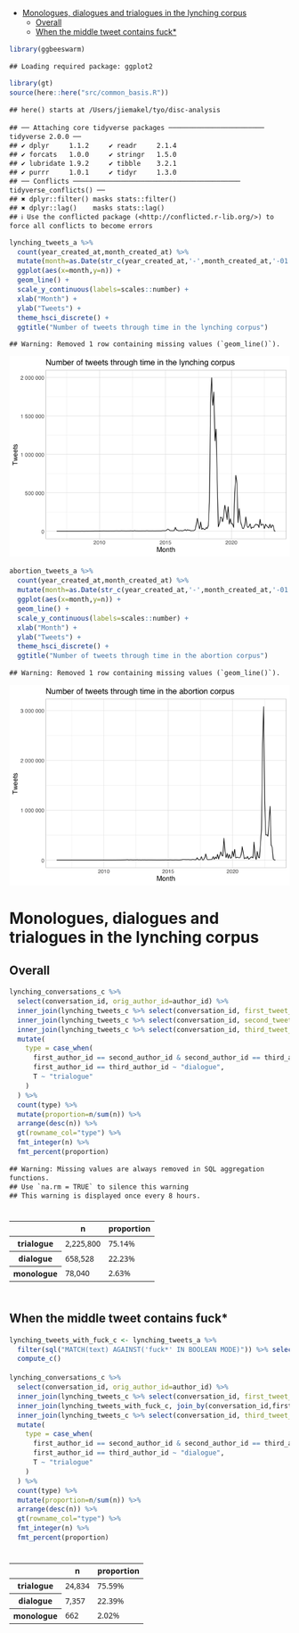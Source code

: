 - [Monologues, dialogues and trialogues in the lynching
  corpus](#monologues-dialogues-and-trialogues-in-the-lynching-corpus)
  - [Overall](#overall)
  - [When the middle tweet contains
    fuck\*](#when-the-middle-tweet-contains-fuck)

``` r
library(ggbeeswarm)
```

    ## Loading required package: ggplot2

``` r
library(gt)
source(here::here("src/common_basis.R"))
```

    ## here() starts at /Users/jiemakel/tyo/disc-analysis

    ## ── Attaching core tidyverse packages ──────────────────────── tidyverse 2.0.0 ──
    ## ✔ dplyr     1.1.2     ✔ readr     2.1.4
    ## ✔ forcats   1.0.0     ✔ stringr   1.5.0
    ## ✔ lubridate 1.9.2     ✔ tibble    3.2.1
    ## ✔ purrr     1.0.1     ✔ tidyr     1.3.0
    ## ── Conflicts ────────────────────────────────────────── tidyverse_conflicts() ──
    ## ✖ dplyr::filter() masks stats::filter()
    ## ✖ dplyr::lag()    masks stats::lag()
    ## ℹ Use the conflicted package (<http://conflicted.r-lib.org/>) to force all conflicts to become errors

``` r
lynching_tweets_a %>%
  count(year_created_at,month_created_at) %>%
  mutate(month=as.Date(str_c(year_created_at,'-',month_created_at,'-01'))) %>%
  ggplot(aes(x=month,y=n)) +
  geom_line() +
  scale_y_continuous(labels=scales::number) + 
  xlab("Month") +
  ylab("Tweets") +
  theme_hsci_discrete() +
  ggtitle("Number of tweets through time in the lynching corpus")
```

    ## Warning: Removed 1 row containing missing values (`geom_line()`).

![](tweet-analysis_files/figure-gfm/unnamed-chunk-1-1.png)<!-- -->

``` r
abortion_tweets_a %>%
  count(year_created_at,month_created_at) %>%
  mutate(month=as.Date(str_c(year_created_at,'-',month_created_at,'-01'))) %>%
  ggplot(aes(x=month,y=n)) +
  geom_line() +
  scale_y_continuous(labels=scales::number) + 
  xlab("Month") +
  ylab("Tweets") +
  theme_hsci_discrete() +
  ggtitle("Number of tweets through time in the abortion corpus")
```

    ## Warning: Removed 1 row containing missing values (`geom_line()`).

![](tweet-analysis_files/figure-gfm/unnamed-chunk-2-1.png)<!-- -->

# Monologues, dialogues and trialogues in the lynching corpus

## Overall

``` r
lynching_conversations_c %>%
  select(conversation_id, orig_author_id=author_id) %>%
  inner_join(lynching_tweets_c %>% select(conversation_id, first_tweet_id=tweet_id, first_author_id=author_id), join_by(conversation_id)) %>%
  inner_join(lynching_tweets_c %>% select(conversation_id, second_tweet_id=tweet_id, second_author_id=author_id, second_parent_tweet_id=in_reply_to), join_by(conversation_id,first_tweet_id==second_parent_tweet_id)) %>%
  inner_join(lynching_tweets_c %>% select(conversation_id, third_tweet_id=tweet_id, third_author_id=author_id, third_parent_tweet_id=in_reply_to), join_by(conversation_id,second_tweet_id==third_parent_tweet_id)) %>%
  mutate(
    type = case_when(
      first_author_id == second_author_id & second_author_id == third_author_id ~ "monologue",
      first_author_id == third_author_id ~ "dialogue",
      T ~ "trialogue"      
    )
  ) %>% 
  count(type) %>%
  mutate(proportion=n/sum(n)) %>%  
  arrange(desc(n)) %>%
  gt(rowname_col="type") %>%
  fmt_integer(n) %>%
  fmt_percent(proportion)
```

    ## Warning: Missing values are always removed in SQL aggregation functions.
    ## Use `na.rm = TRUE` to silence this warning
    ## This warning is displayed once every 8 hours.

<div id="icewirmivt" style="padding-left:0px;padding-right:0px;padding-top:10px;padding-bottom:10px;overflow-x:auto;overflow-y:auto;width:auto;height:auto;">
<style>#icewirmivt table {
  font-family: system-ui, 'Segoe UI', Roboto, Helvetica, Arial, sans-serif, 'Apple Color Emoji', 'Segoe UI Emoji', 'Segoe UI Symbol', 'Noto Color Emoji';
  -webkit-font-smoothing: antialiased;
  -moz-osx-font-smoothing: grayscale;
}
&#10;#icewirmivt thead, #icewirmivt tbody, #icewirmivt tfoot, #icewirmivt tr, #icewirmivt td, #icewirmivt th {
  border-style: none;
}
&#10;#icewirmivt p {
  margin: 0;
  padding: 0;
}
&#10;#icewirmivt .gt_table {
  display: table;
  border-collapse: collapse;
  line-height: normal;
  margin-left: auto;
  margin-right: auto;
  color: #333333;
  font-size: 16px;
  font-weight: normal;
  font-style: normal;
  background-color: #FFFFFF;
  width: auto;
  border-top-style: solid;
  border-top-width: 2px;
  border-top-color: #A8A8A8;
  border-right-style: none;
  border-right-width: 2px;
  border-right-color: #D3D3D3;
  border-bottom-style: solid;
  border-bottom-width: 2px;
  border-bottom-color: #A8A8A8;
  border-left-style: none;
  border-left-width: 2px;
  border-left-color: #D3D3D3;
}
&#10;#icewirmivt .gt_caption {
  padding-top: 4px;
  padding-bottom: 4px;
}
&#10;#icewirmivt .gt_title {
  color: #333333;
  font-size: 125%;
  font-weight: initial;
  padding-top: 4px;
  padding-bottom: 4px;
  padding-left: 5px;
  padding-right: 5px;
  border-bottom-color: #FFFFFF;
  border-bottom-width: 0;
}
&#10;#icewirmivt .gt_subtitle {
  color: #333333;
  font-size: 85%;
  font-weight: initial;
  padding-top: 3px;
  padding-bottom: 5px;
  padding-left: 5px;
  padding-right: 5px;
  border-top-color: #FFFFFF;
  border-top-width: 0;
}
&#10;#icewirmivt .gt_heading {
  background-color: #FFFFFF;
  text-align: center;
  border-bottom-color: #FFFFFF;
  border-left-style: none;
  border-left-width: 1px;
  border-left-color: #D3D3D3;
  border-right-style: none;
  border-right-width: 1px;
  border-right-color: #D3D3D3;
}
&#10;#icewirmivt .gt_bottom_border {
  border-bottom-style: solid;
  border-bottom-width: 2px;
  border-bottom-color: #D3D3D3;
}
&#10;#icewirmivt .gt_col_headings {
  border-top-style: solid;
  border-top-width: 2px;
  border-top-color: #D3D3D3;
  border-bottom-style: solid;
  border-bottom-width: 2px;
  border-bottom-color: #D3D3D3;
  border-left-style: none;
  border-left-width: 1px;
  border-left-color: #D3D3D3;
  border-right-style: none;
  border-right-width: 1px;
  border-right-color: #D3D3D3;
}
&#10;#icewirmivt .gt_col_heading {
  color: #333333;
  background-color: #FFFFFF;
  font-size: 100%;
  font-weight: normal;
  text-transform: inherit;
  border-left-style: none;
  border-left-width: 1px;
  border-left-color: #D3D3D3;
  border-right-style: none;
  border-right-width: 1px;
  border-right-color: #D3D3D3;
  vertical-align: bottom;
  padding-top: 5px;
  padding-bottom: 6px;
  padding-left: 5px;
  padding-right: 5px;
  overflow-x: hidden;
}
&#10;#icewirmivt .gt_column_spanner_outer {
  color: #333333;
  background-color: #FFFFFF;
  font-size: 100%;
  font-weight: normal;
  text-transform: inherit;
  padding-top: 0;
  padding-bottom: 0;
  padding-left: 4px;
  padding-right: 4px;
}
&#10;#icewirmivt .gt_column_spanner_outer:first-child {
  padding-left: 0;
}
&#10;#icewirmivt .gt_column_spanner_outer:last-child {
  padding-right: 0;
}
&#10;#icewirmivt .gt_column_spanner {
  border-bottom-style: solid;
  border-bottom-width: 2px;
  border-bottom-color: #D3D3D3;
  vertical-align: bottom;
  padding-top: 5px;
  padding-bottom: 5px;
  overflow-x: hidden;
  display: inline-block;
  width: 100%;
}
&#10;#icewirmivt .gt_spanner_row {
  border-bottom-style: hidden;
}
&#10;#icewirmivt .gt_group_heading {
  padding-top: 8px;
  padding-bottom: 8px;
  padding-left: 5px;
  padding-right: 5px;
  color: #333333;
  background-color: #FFFFFF;
  font-size: 100%;
  font-weight: initial;
  text-transform: inherit;
  border-top-style: solid;
  border-top-width: 2px;
  border-top-color: #D3D3D3;
  border-bottom-style: solid;
  border-bottom-width: 2px;
  border-bottom-color: #D3D3D3;
  border-left-style: none;
  border-left-width: 1px;
  border-left-color: #D3D3D3;
  border-right-style: none;
  border-right-width: 1px;
  border-right-color: #D3D3D3;
  vertical-align: middle;
  text-align: left;
}
&#10;#icewirmivt .gt_empty_group_heading {
  padding: 0.5px;
  color: #333333;
  background-color: #FFFFFF;
  font-size: 100%;
  font-weight: initial;
  border-top-style: solid;
  border-top-width: 2px;
  border-top-color: #D3D3D3;
  border-bottom-style: solid;
  border-bottom-width: 2px;
  border-bottom-color: #D3D3D3;
  vertical-align: middle;
}
&#10;#icewirmivt .gt_from_md > :first-child {
  margin-top: 0;
}
&#10;#icewirmivt .gt_from_md > :last-child {
  margin-bottom: 0;
}
&#10;#icewirmivt .gt_row {
  padding-top: 8px;
  padding-bottom: 8px;
  padding-left: 5px;
  padding-right: 5px;
  margin: 10px;
  border-top-style: solid;
  border-top-width: 1px;
  border-top-color: #D3D3D3;
  border-left-style: none;
  border-left-width: 1px;
  border-left-color: #D3D3D3;
  border-right-style: none;
  border-right-width: 1px;
  border-right-color: #D3D3D3;
  vertical-align: middle;
  overflow-x: hidden;
}
&#10;#icewirmivt .gt_stub {
  color: #333333;
  background-color: #FFFFFF;
  font-size: 100%;
  font-weight: initial;
  text-transform: inherit;
  border-right-style: solid;
  border-right-width: 2px;
  border-right-color: #D3D3D3;
  padding-left: 5px;
  padding-right: 5px;
}
&#10;#icewirmivt .gt_stub_row_group {
  color: #333333;
  background-color: #FFFFFF;
  font-size: 100%;
  font-weight: initial;
  text-transform: inherit;
  border-right-style: solid;
  border-right-width: 2px;
  border-right-color: #D3D3D3;
  padding-left: 5px;
  padding-right: 5px;
  vertical-align: top;
}
&#10;#icewirmivt .gt_row_group_first td {
  border-top-width: 2px;
}
&#10;#icewirmivt .gt_row_group_first th {
  border-top-width: 2px;
}
&#10;#icewirmivt .gt_summary_row {
  color: #333333;
  background-color: #FFFFFF;
  text-transform: inherit;
  padding-top: 8px;
  padding-bottom: 8px;
  padding-left: 5px;
  padding-right: 5px;
}
&#10;#icewirmivt .gt_first_summary_row {
  border-top-style: solid;
  border-top-color: #D3D3D3;
}
&#10;#icewirmivt .gt_first_summary_row.thick {
  border-top-width: 2px;
}
&#10;#icewirmivt .gt_last_summary_row {
  padding-top: 8px;
  padding-bottom: 8px;
  padding-left: 5px;
  padding-right: 5px;
  border-bottom-style: solid;
  border-bottom-width: 2px;
  border-bottom-color: #D3D3D3;
}
&#10;#icewirmivt .gt_grand_summary_row {
  color: #333333;
  background-color: #FFFFFF;
  text-transform: inherit;
  padding-top: 8px;
  padding-bottom: 8px;
  padding-left: 5px;
  padding-right: 5px;
}
&#10;#icewirmivt .gt_first_grand_summary_row {
  padding-top: 8px;
  padding-bottom: 8px;
  padding-left: 5px;
  padding-right: 5px;
  border-top-style: double;
  border-top-width: 6px;
  border-top-color: #D3D3D3;
}
&#10;#icewirmivt .gt_last_grand_summary_row_top {
  padding-top: 8px;
  padding-bottom: 8px;
  padding-left: 5px;
  padding-right: 5px;
  border-bottom-style: double;
  border-bottom-width: 6px;
  border-bottom-color: #D3D3D3;
}
&#10;#icewirmivt .gt_striped {
  background-color: rgba(128, 128, 128, 0.05);
}
&#10;#icewirmivt .gt_table_body {
  border-top-style: solid;
  border-top-width: 2px;
  border-top-color: #D3D3D3;
  border-bottom-style: solid;
  border-bottom-width: 2px;
  border-bottom-color: #D3D3D3;
}
&#10;#icewirmivt .gt_footnotes {
  color: #333333;
  background-color: #FFFFFF;
  border-bottom-style: none;
  border-bottom-width: 2px;
  border-bottom-color: #D3D3D3;
  border-left-style: none;
  border-left-width: 2px;
  border-left-color: #D3D3D3;
  border-right-style: none;
  border-right-width: 2px;
  border-right-color: #D3D3D3;
}
&#10;#icewirmivt .gt_footnote {
  margin: 0px;
  font-size: 90%;
  padding-top: 4px;
  padding-bottom: 4px;
  padding-left: 5px;
  padding-right: 5px;
}
&#10;#icewirmivt .gt_sourcenotes {
  color: #333333;
  background-color: #FFFFFF;
  border-bottom-style: none;
  border-bottom-width: 2px;
  border-bottom-color: #D3D3D3;
  border-left-style: none;
  border-left-width: 2px;
  border-left-color: #D3D3D3;
  border-right-style: none;
  border-right-width: 2px;
  border-right-color: #D3D3D3;
}
&#10;#icewirmivt .gt_sourcenote {
  font-size: 90%;
  padding-top: 4px;
  padding-bottom: 4px;
  padding-left: 5px;
  padding-right: 5px;
}
&#10;#icewirmivt .gt_left {
  text-align: left;
}
&#10;#icewirmivt .gt_center {
  text-align: center;
}
&#10;#icewirmivt .gt_right {
  text-align: right;
  font-variant-numeric: tabular-nums;
}
&#10;#icewirmivt .gt_font_normal {
  font-weight: normal;
}
&#10;#icewirmivt .gt_font_bold {
  font-weight: bold;
}
&#10;#icewirmivt .gt_font_italic {
  font-style: italic;
}
&#10;#icewirmivt .gt_super {
  font-size: 65%;
}
&#10;#icewirmivt .gt_footnote_marks {
  font-size: 75%;
  vertical-align: 0.4em;
  position: initial;
}
&#10;#icewirmivt .gt_asterisk {
  font-size: 100%;
  vertical-align: 0;
}
&#10;#icewirmivt .gt_indent_1 {
  text-indent: 5px;
}
&#10;#icewirmivt .gt_indent_2 {
  text-indent: 10px;
}
&#10;#icewirmivt .gt_indent_3 {
  text-indent: 15px;
}
&#10;#icewirmivt .gt_indent_4 {
  text-indent: 20px;
}
&#10;#icewirmivt .gt_indent_5 {
  text-indent: 25px;
}
</style>
<table class="gt_table" data-quarto-disable-processing="false" data-quarto-bootstrap="false">
  <thead>
    &#10;    <tr class="gt_col_headings">
      <th class="gt_col_heading gt_columns_bottom_border gt_left" rowspan="1" colspan="1" scope="col" id=""></th>
      <th class="gt_col_heading gt_columns_bottom_border gt_right" rowspan="1" colspan="1" scope="col" id="n">n</th>
      <th class="gt_col_heading gt_columns_bottom_border gt_right" rowspan="1" colspan="1" scope="col" id="proportion">proportion</th>
    </tr>
  </thead>
  <tbody class="gt_table_body">
    <tr><th id="stub_1_1" scope="row" class="gt_row gt_left gt_stub">trialogue</th>
<td headers="stub_1_1 n" class="gt_row gt_right">2,225,800</td>
<td headers="stub_1_1 proportion" class="gt_row gt_right">75.14%</td></tr>
    <tr><th id="stub_1_2" scope="row" class="gt_row gt_left gt_stub">dialogue</th>
<td headers="stub_1_2 n" class="gt_row gt_right">658,528</td>
<td headers="stub_1_2 proportion" class="gt_row gt_right">22.23%</td></tr>
    <tr><th id="stub_1_3" scope="row" class="gt_row gt_left gt_stub">monologue</th>
<td headers="stub_1_3 n" class="gt_row gt_right">78,040</td>
<td headers="stub_1_3 proportion" class="gt_row gt_right">2.63%</td></tr>
  </tbody>
  &#10;  
</table>
</div>

## When the middle tweet contains fuck\*

``` r
lynching_tweets_with_fuck_c <- lynching_tweets_a %>% 
  filter(sql("MATCH(text) AGAINST('fuck*' IN BOOLEAN MODE)")) %>% select(conversation_id, second_tweet_id=tweet_id, second_author_id=author_id, second_parent_tweet_id=in_reply_to) %>%
  compute_c()

lynching_conversations_c %>%
  select(conversation_id, orig_author_id=author_id) %>%
  inner_join(lynching_tweets_c %>% select(conversation_id, first_tweet_id=tweet_id, first_author_id=author_id), join_by(conversation_id)) %>%
  inner_join(lynching_tweets_with_fuck_c, join_by(conversation_id,first_tweet_id==second_parent_tweet_id)) %>%
  inner_join(lynching_tweets_c %>% select(conversation_id, third_tweet_id=tweet_id, third_author_id=author_id, third_parent_tweet_id=in_reply_to), join_by(conversation_id,second_tweet_id==third_parent_tweet_id)) %>%
  mutate(
    type = case_when(
      first_author_id == second_author_id & second_author_id == third_author_id ~ "monologue",
      first_author_id == third_author_id ~ "dialogue",
      T ~ "trialogue"      
    )
  ) %>% 
  count(type) %>%
  mutate(proportion=n/sum(n)) %>%
  arrange(desc(n)) %>%
  gt(rowname_col="type") %>%
  fmt_integer(n) %>%
  fmt_percent(proportion)
```

<div id="zkejdhcuxz" style="padding-left:0px;padding-right:0px;padding-top:10px;padding-bottom:10px;overflow-x:auto;overflow-y:auto;width:auto;height:auto;">
<style>#zkejdhcuxz table {
  font-family: system-ui, 'Segoe UI', Roboto, Helvetica, Arial, sans-serif, 'Apple Color Emoji', 'Segoe UI Emoji', 'Segoe UI Symbol', 'Noto Color Emoji';
  -webkit-font-smoothing: antialiased;
  -moz-osx-font-smoothing: grayscale;
}
&#10;#zkejdhcuxz thead, #zkejdhcuxz tbody, #zkejdhcuxz tfoot, #zkejdhcuxz tr, #zkejdhcuxz td, #zkejdhcuxz th {
  border-style: none;
}
&#10;#zkejdhcuxz p {
  margin: 0;
  padding: 0;
}
&#10;#zkejdhcuxz .gt_table {
  display: table;
  border-collapse: collapse;
  line-height: normal;
  margin-left: auto;
  margin-right: auto;
  color: #333333;
  font-size: 16px;
  font-weight: normal;
  font-style: normal;
  background-color: #FFFFFF;
  width: auto;
  border-top-style: solid;
  border-top-width: 2px;
  border-top-color: #A8A8A8;
  border-right-style: none;
  border-right-width: 2px;
  border-right-color: #D3D3D3;
  border-bottom-style: solid;
  border-bottom-width: 2px;
  border-bottom-color: #A8A8A8;
  border-left-style: none;
  border-left-width: 2px;
  border-left-color: #D3D3D3;
}
&#10;#zkejdhcuxz .gt_caption {
  padding-top: 4px;
  padding-bottom: 4px;
}
&#10;#zkejdhcuxz .gt_title {
  color: #333333;
  font-size: 125%;
  font-weight: initial;
  padding-top: 4px;
  padding-bottom: 4px;
  padding-left: 5px;
  padding-right: 5px;
  border-bottom-color: #FFFFFF;
  border-bottom-width: 0;
}
&#10;#zkejdhcuxz .gt_subtitle {
  color: #333333;
  font-size: 85%;
  font-weight: initial;
  padding-top: 3px;
  padding-bottom: 5px;
  padding-left: 5px;
  padding-right: 5px;
  border-top-color: #FFFFFF;
  border-top-width: 0;
}
&#10;#zkejdhcuxz .gt_heading {
  background-color: #FFFFFF;
  text-align: center;
  border-bottom-color: #FFFFFF;
  border-left-style: none;
  border-left-width: 1px;
  border-left-color: #D3D3D3;
  border-right-style: none;
  border-right-width: 1px;
  border-right-color: #D3D3D3;
}
&#10;#zkejdhcuxz .gt_bottom_border {
  border-bottom-style: solid;
  border-bottom-width: 2px;
  border-bottom-color: #D3D3D3;
}
&#10;#zkejdhcuxz .gt_col_headings {
  border-top-style: solid;
  border-top-width: 2px;
  border-top-color: #D3D3D3;
  border-bottom-style: solid;
  border-bottom-width: 2px;
  border-bottom-color: #D3D3D3;
  border-left-style: none;
  border-left-width: 1px;
  border-left-color: #D3D3D3;
  border-right-style: none;
  border-right-width: 1px;
  border-right-color: #D3D3D3;
}
&#10;#zkejdhcuxz .gt_col_heading {
  color: #333333;
  background-color: #FFFFFF;
  font-size: 100%;
  font-weight: normal;
  text-transform: inherit;
  border-left-style: none;
  border-left-width: 1px;
  border-left-color: #D3D3D3;
  border-right-style: none;
  border-right-width: 1px;
  border-right-color: #D3D3D3;
  vertical-align: bottom;
  padding-top: 5px;
  padding-bottom: 6px;
  padding-left: 5px;
  padding-right: 5px;
  overflow-x: hidden;
}
&#10;#zkejdhcuxz .gt_column_spanner_outer {
  color: #333333;
  background-color: #FFFFFF;
  font-size: 100%;
  font-weight: normal;
  text-transform: inherit;
  padding-top: 0;
  padding-bottom: 0;
  padding-left: 4px;
  padding-right: 4px;
}
&#10;#zkejdhcuxz .gt_column_spanner_outer:first-child {
  padding-left: 0;
}
&#10;#zkejdhcuxz .gt_column_spanner_outer:last-child {
  padding-right: 0;
}
&#10;#zkejdhcuxz .gt_column_spanner {
  border-bottom-style: solid;
  border-bottom-width: 2px;
  border-bottom-color: #D3D3D3;
  vertical-align: bottom;
  padding-top: 5px;
  padding-bottom: 5px;
  overflow-x: hidden;
  display: inline-block;
  width: 100%;
}
&#10;#zkejdhcuxz .gt_spanner_row {
  border-bottom-style: hidden;
}
&#10;#zkejdhcuxz .gt_group_heading {
  padding-top: 8px;
  padding-bottom: 8px;
  padding-left: 5px;
  padding-right: 5px;
  color: #333333;
  background-color: #FFFFFF;
  font-size: 100%;
  font-weight: initial;
  text-transform: inherit;
  border-top-style: solid;
  border-top-width: 2px;
  border-top-color: #D3D3D3;
  border-bottom-style: solid;
  border-bottom-width: 2px;
  border-bottom-color: #D3D3D3;
  border-left-style: none;
  border-left-width: 1px;
  border-left-color: #D3D3D3;
  border-right-style: none;
  border-right-width: 1px;
  border-right-color: #D3D3D3;
  vertical-align: middle;
  text-align: left;
}
&#10;#zkejdhcuxz .gt_empty_group_heading {
  padding: 0.5px;
  color: #333333;
  background-color: #FFFFFF;
  font-size: 100%;
  font-weight: initial;
  border-top-style: solid;
  border-top-width: 2px;
  border-top-color: #D3D3D3;
  border-bottom-style: solid;
  border-bottom-width: 2px;
  border-bottom-color: #D3D3D3;
  vertical-align: middle;
}
&#10;#zkejdhcuxz .gt_from_md > :first-child {
  margin-top: 0;
}
&#10;#zkejdhcuxz .gt_from_md > :last-child {
  margin-bottom: 0;
}
&#10;#zkejdhcuxz .gt_row {
  padding-top: 8px;
  padding-bottom: 8px;
  padding-left: 5px;
  padding-right: 5px;
  margin: 10px;
  border-top-style: solid;
  border-top-width: 1px;
  border-top-color: #D3D3D3;
  border-left-style: none;
  border-left-width: 1px;
  border-left-color: #D3D3D3;
  border-right-style: none;
  border-right-width: 1px;
  border-right-color: #D3D3D3;
  vertical-align: middle;
  overflow-x: hidden;
}
&#10;#zkejdhcuxz .gt_stub {
  color: #333333;
  background-color: #FFFFFF;
  font-size: 100%;
  font-weight: initial;
  text-transform: inherit;
  border-right-style: solid;
  border-right-width: 2px;
  border-right-color: #D3D3D3;
  padding-left: 5px;
  padding-right: 5px;
}
&#10;#zkejdhcuxz .gt_stub_row_group {
  color: #333333;
  background-color: #FFFFFF;
  font-size: 100%;
  font-weight: initial;
  text-transform: inherit;
  border-right-style: solid;
  border-right-width: 2px;
  border-right-color: #D3D3D3;
  padding-left: 5px;
  padding-right: 5px;
  vertical-align: top;
}
&#10;#zkejdhcuxz .gt_row_group_first td {
  border-top-width: 2px;
}
&#10;#zkejdhcuxz .gt_row_group_first th {
  border-top-width: 2px;
}
&#10;#zkejdhcuxz .gt_summary_row {
  color: #333333;
  background-color: #FFFFFF;
  text-transform: inherit;
  padding-top: 8px;
  padding-bottom: 8px;
  padding-left: 5px;
  padding-right: 5px;
}
&#10;#zkejdhcuxz .gt_first_summary_row {
  border-top-style: solid;
  border-top-color: #D3D3D3;
}
&#10;#zkejdhcuxz .gt_first_summary_row.thick {
  border-top-width: 2px;
}
&#10;#zkejdhcuxz .gt_last_summary_row {
  padding-top: 8px;
  padding-bottom: 8px;
  padding-left: 5px;
  padding-right: 5px;
  border-bottom-style: solid;
  border-bottom-width: 2px;
  border-bottom-color: #D3D3D3;
}
&#10;#zkejdhcuxz .gt_grand_summary_row {
  color: #333333;
  background-color: #FFFFFF;
  text-transform: inherit;
  padding-top: 8px;
  padding-bottom: 8px;
  padding-left: 5px;
  padding-right: 5px;
}
&#10;#zkejdhcuxz .gt_first_grand_summary_row {
  padding-top: 8px;
  padding-bottom: 8px;
  padding-left: 5px;
  padding-right: 5px;
  border-top-style: double;
  border-top-width: 6px;
  border-top-color: #D3D3D3;
}
&#10;#zkejdhcuxz .gt_last_grand_summary_row_top {
  padding-top: 8px;
  padding-bottom: 8px;
  padding-left: 5px;
  padding-right: 5px;
  border-bottom-style: double;
  border-bottom-width: 6px;
  border-bottom-color: #D3D3D3;
}
&#10;#zkejdhcuxz .gt_striped {
  background-color: rgba(128, 128, 128, 0.05);
}
&#10;#zkejdhcuxz .gt_table_body {
  border-top-style: solid;
  border-top-width: 2px;
  border-top-color: #D3D3D3;
  border-bottom-style: solid;
  border-bottom-width: 2px;
  border-bottom-color: #D3D3D3;
}
&#10;#zkejdhcuxz .gt_footnotes {
  color: #333333;
  background-color: #FFFFFF;
  border-bottom-style: none;
  border-bottom-width: 2px;
  border-bottom-color: #D3D3D3;
  border-left-style: none;
  border-left-width: 2px;
  border-left-color: #D3D3D3;
  border-right-style: none;
  border-right-width: 2px;
  border-right-color: #D3D3D3;
}
&#10;#zkejdhcuxz .gt_footnote {
  margin: 0px;
  font-size: 90%;
  padding-top: 4px;
  padding-bottom: 4px;
  padding-left: 5px;
  padding-right: 5px;
}
&#10;#zkejdhcuxz .gt_sourcenotes {
  color: #333333;
  background-color: #FFFFFF;
  border-bottom-style: none;
  border-bottom-width: 2px;
  border-bottom-color: #D3D3D3;
  border-left-style: none;
  border-left-width: 2px;
  border-left-color: #D3D3D3;
  border-right-style: none;
  border-right-width: 2px;
  border-right-color: #D3D3D3;
}
&#10;#zkejdhcuxz .gt_sourcenote {
  font-size: 90%;
  padding-top: 4px;
  padding-bottom: 4px;
  padding-left: 5px;
  padding-right: 5px;
}
&#10;#zkejdhcuxz .gt_left {
  text-align: left;
}
&#10;#zkejdhcuxz .gt_center {
  text-align: center;
}
&#10;#zkejdhcuxz .gt_right {
  text-align: right;
  font-variant-numeric: tabular-nums;
}
&#10;#zkejdhcuxz .gt_font_normal {
  font-weight: normal;
}
&#10;#zkejdhcuxz .gt_font_bold {
  font-weight: bold;
}
&#10;#zkejdhcuxz .gt_font_italic {
  font-style: italic;
}
&#10;#zkejdhcuxz .gt_super {
  font-size: 65%;
}
&#10;#zkejdhcuxz .gt_footnote_marks {
  font-size: 75%;
  vertical-align: 0.4em;
  position: initial;
}
&#10;#zkejdhcuxz .gt_asterisk {
  font-size: 100%;
  vertical-align: 0;
}
&#10;#zkejdhcuxz .gt_indent_1 {
  text-indent: 5px;
}
&#10;#zkejdhcuxz .gt_indent_2 {
  text-indent: 10px;
}
&#10;#zkejdhcuxz .gt_indent_3 {
  text-indent: 15px;
}
&#10;#zkejdhcuxz .gt_indent_4 {
  text-indent: 20px;
}
&#10;#zkejdhcuxz .gt_indent_5 {
  text-indent: 25px;
}
</style>
<table class="gt_table" data-quarto-disable-processing="false" data-quarto-bootstrap="false">
  <thead>
    &#10;    <tr class="gt_col_headings">
      <th class="gt_col_heading gt_columns_bottom_border gt_left" rowspan="1" colspan="1" scope="col" id=""></th>
      <th class="gt_col_heading gt_columns_bottom_border gt_right" rowspan="1" colspan="1" scope="col" id="n">n</th>
      <th class="gt_col_heading gt_columns_bottom_border gt_right" rowspan="1" colspan="1" scope="col" id="proportion">proportion</th>
    </tr>
  </thead>
  <tbody class="gt_table_body">
    <tr><th id="stub_1_1" scope="row" class="gt_row gt_left gt_stub">trialogue</th>
<td headers="stub_1_1 n" class="gt_row gt_right">24,834</td>
<td headers="stub_1_1 proportion" class="gt_row gt_right">75.59%</td></tr>
    <tr><th id="stub_1_2" scope="row" class="gt_row gt_left gt_stub">dialogue</th>
<td headers="stub_1_2 n" class="gt_row gt_right">7,357</td>
<td headers="stub_1_2 proportion" class="gt_row gt_right">22.39%</td></tr>
    <tr><th id="stub_1_3" scope="row" class="gt_row gt_left gt_stub">monologue</th>
<td headers="stub_1_3 n" class="gt_row gt_right">662</td>
<td headers="stub_1_3 proportion" class="gt_row gt_right">2.02%</td></tr>
  </tbody>
  &#10;  
</table>
</div>
